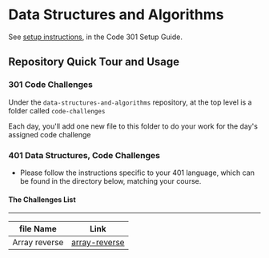 # Data Structures and Algorithms

See [setup instructions](https://codefellows.github.io/setup-guide/code-301/3-code-challenges), in the Code 301 Setup Guide.

## Repository Quick Tour and Usage

### 301 Code Challenges

Under the `data-structures-and-algorithms` repository, at the top level is a folder called `code-challenges`

Each day, you'll add one new file to this folder to do your work for the day's assigned code challenge

### 401 Data Structures, Code Challenges

- Please follow the instructions specific to your 401 language, which can be found in the directory below, matching your course.

#### The Challenges List
-----------------------------------------------------------


| file Name   |        Link        |
| ------ | --------       |
|Array reverse |  [array-reverse](/home/rujeena/401JS-FullStack/data-structures-and-algorithms/javascript/code-challenges/array-reverse) |
